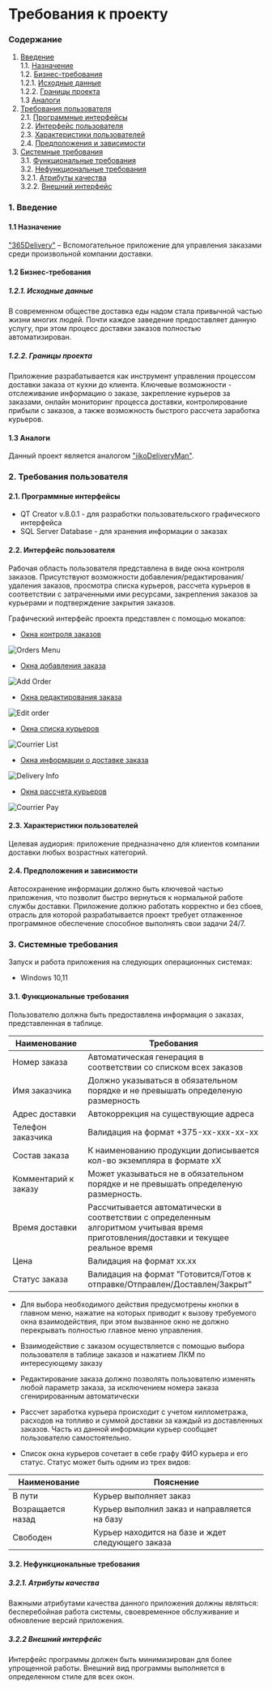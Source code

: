 # Требования к проекту
### Содержание
1. [Введение](#1) <br>
  1.1. [Назначение](#1.1) <br>
  1.2. [Бизнес-требования](#1.2) <br>
      1.2.1. [Исходные данные](#1.2.1) <br>
      1.2.2. [Границы проекта](#1.2.1) <br>
  1.3 [Аналоги](#1.3) <br>
2. [Требования пользователя](#2) <br>
  2.1. [Программные интерфейсы](#2.1) <br>
  2.2. [Интерфейс пользователя](#2.2) <br>
  2.3. [Характеристики пользователей](#2.3) <br>
  2.4. [Предположения и зависимости](#2.4) <br>
3. [Системные требования](#3.) <br>
  3.1. [Функциональные требования](#3.1) <br>
  3.2. [Нефункциональные требования](#3.2) <br>
     3.2.1. [Атрибуты качества](#3.2.1) <br>
     3.2.2. [Внешний интерфейс](#3.2.2) <br>

### 1. Введение <a name="1"></a>
#### 1.1 Назначение <a name="1.1"></a>
["365Delivery"](https://github.com/mathews3s/365Delivery) – Вспомогательное приложение для управления заказами среди произвольной компании доставки.
#### 1.2 Бизнес-требования <a name="1.2"></a>
##### 1.2.1. Исходные данные <a name="1.2.1"></a>
В современном обществе доставка еды надом стала привычной частью жизни многих людей. Почти каждое заведение предоставляет данную услугу, при этом процесс доставки заказов полностью автоматизирован. 
##### 1.2.2. Границы проекта <a name="1.2.1"></a>
Приложение разрабатывается как инструмент управления процессом доставки заказа от кухни до клиента. Ключевые возможности - отслеживание информацию о заказе, закрепление курьеров за заказами, онлайн мониторинг процесса доставки, контролирование прибыли с заказов, а также возможность быстрого рассчета заработка курьеров.
#### 1.3 Аналоги <a name="1.3"></a>
Данный проект является аналогом ["iikoDeliveryMan"](https://store.iiko.ru/iikodeliveryman).
### 2. Требования пользователя <a name="2"></a>
#### 2.1. Программные интерфейсы <a name="2.1"></a>
*	QT Creator v.8.0.1 - для разработки пользовательского графического интерфейса
*	SQL Server Database - для хранения информации о заказах

#### 2.2. Интерфейс пользователя <a name="2.2"></a>
Рабочая область пользователя представлена в виде окна контроля заказов. Присутствуют возможности добавления/редактирования/удаления заказов, просмотра списка курьеров, рассчета курьеров в соответствии с затраченными ими ресурсами, закрепления заказов за курьерами и подтверждение закрытия заказов.

Графический интерфейс проекта представлен с помощью мокапов:<a name="2.4"></a>
* [Окна контроля заказов](https://github.com/mathews3s/365Delivery/blob/main/Documentation/Project%20mockups/OrdersMenu.jpg)  

![Orders Menu](https://github.com/mathews3s/365Delivery/blob/main/Documentation/Project%20mockups/OrdersMenu.jpg)
* [Окна добавления заказа](https://github.com/mathews3s/365Delivery/blob/main/Documentation/Project%20mockups/AddOrder.jpg)

![Add Order](https://github.com/mathews3s/365Delivery/blob/main/Documentation/Project%20mockups/AddOrder.jpg)
* [Окна редактирования заказа](https://github.com/mathews3s/365Delivery/blob/main/Documentation/Project%20mockups/EditOrder.jpg)

![Edit order](https://github.com/mathews3s/365Delivery/blob/main/Documentation/Project%20mockups/EditOrder.jpg)
* [Окна списка курьеров](https://github.com/mathews3s/365Delivery/blob/main/Documentation/Project%20mockups/CourrierList.jpg)

![Courrier List](https://github.com/mathews3s/365Delivery/blob/main/Documentation/Project%20mockups/CourrierList.jpg)

* [Окна информации о доставке заказа](https://github.com/mathews3s/365Delivery/blob/main/Documentation/Project%20mockups/OrderInfo.jpg)

![Delivery Info](https://github.com/mathews3s/365Delivery/blob/main/Documentation/Project%20mockups/OrderInfo.jpg)

* [Окна рассчета курьеров](https://github.com/mathews3s/365Delivery/blob/main/Documentation/Project%20mockups/CourierPay.jpg)

![Courrier Pay](https://github.com/mathews3s/365Delivery/blob/main/Documentation/Project%20mockups/CourierPay.jpg)

#### 2.3. Характеристики пользователей <a name="2.3"></a>
Целевая аудиория:
приложение предназначено для клиентов компании доставки любых возрастных категорий.
#### 2.4. Предположения и зависимости <a name="2.4"></a>
Автосохранение информации должно быть ключевой частью приложения, что позволит быстро вернуться к нормальной работе службы доставки.
Приложение должно работать корректно и без сбоев, отрасль для которой разрабатывается проект требует отлаженное программное обеспечение способное выполнять свои задачи 24/7.
### 3. Системные требования <a name="3"></a>
Запуск и работа приложения на следующих операционных системах:
* Windows 10,11
#### 3.1. Функциональные требования <a name="3.1"></a>
Пользователю должна быть предоставлена информация о заказах, представленная в таблице.

Наименование | Требования
--- | ---
Номер заказа | Автоматическая генерация в соответствии со списком всех заказов
Имя заказчика | Должно указываться в обязательном порядке и не превышать определеную размерность
Адрес доставки | Автокоррекция на существующие адреса
Телефон заказчика | Валидация на формат +375-xx-xxx-xx-xx
Состав заказа| К наименованию продукции дописывается кол-во экземпляра в формате xX
Комментарий к заказу | Может указываться не в обязательном порядке и не превышать определеную размерность.
Время доставки | Рассчитывается автоматически в соответствии с определенным алгоритмом учитывая время приготовления/доставки и текущее реальное время
Цена | Валидация на формат xx.xx
Статус заказа | Валидация на формат "Готовится/Готов к отправке/Отправлен/Доставлен/Закрыт"

* Для выбора необходимого действия предусмотрены кнопки в главном меню, нажатие на которых приводит к вызову требуемого окна взаимодействия, при этом вызванное окно не должно перекрывать полностью главное меню управления.

* Взаимодействие с заказом осуществляется с помощью выбора пользователя в таблице заказов и нажатием ЛКМ по интересующему заказу

* Редактирование заказа должно позволять пользователю изменять любой параметр заказа, за исключением номера заказа сгенирированным автоматически

* Рассчет заработка курьера происходит с учетом киллометража, расходов на топливо и суммой доставки за каждый из доставленных заказов. Часть из данной информации курьер сообщает пользователю самостоятельно.

* Список окна курьеров сочетает в себе графу ФИО курьера и его статус. Статус может быть одним из трех видов:

Наименование | Пояснение
--- | ---
В пути | Курьер выполняет заказ
Возращается назад | Курьер выполнил заказ и направляется на базу
Свободен | Курьер находится на базе и ждет следующего заказа

#### 3.2. Нефункциональные требования <a name="3.2"></a>
##### 3.2.1. Атрибуты качества <a name="3.2.1"></a>
Важными атрибутами качества данного приложения должны являться: бесперебойная работа системы, своевременное обслуживание и обновление версий приложения. <br/>
##### 3.2.2 Внешний интерфейс <a name="3.2.2"></a>
Интерфейс программы должен быть минимизирован для более упрощенной работы. Внешний вид программы выполняется в определенном стиле для всех окон.
